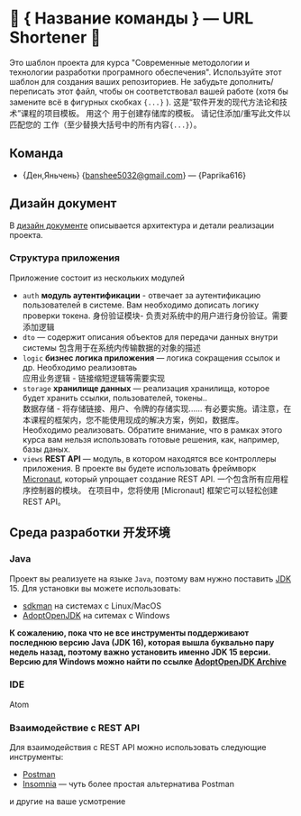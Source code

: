 # 🧪 { Название команды } — URL Shortener 🧪

Это шаблон проекта для курса "Современные методологии и технологии разработки програмного обеспечения". Используйте этот
шаблон для создания ваших репозиториев. Не забудьте дополнить/переписать этот файл, чтобы он соответствовал вашей
работе (хотя бы замените всё в фигурных скобках `{...}` ).
这是“软件开发的现代方法论和技术”课程的项目模板。 用这个
用于创建存储库的模板。 请记住添加/重写此文件以匹配您的
工作（至少替换大括号中的所有内容`{...}`）。

## Команда

- {Ден,Яньчень} {banshee5032@gmail.com} — {Paprika616}

## Дизайн документ

В [дизайн документе](https://51015.cn/demo/shortUrl/h3726) описывается
архитектура и детали реализации проекта.

### Структура приложения

Приложение состоит из нескольких модулей

- `auth` **модуль аутентификации** - отвечает за аутентификацию пользователей в системе. Вам необходимо дописать логику
  проверки токена.
  身份验证模块- 负责对系统中的用户进行身份验证。需要添加逻辑
- `dto` — содержит описания объектов для передачи данных внутри системы
包含用于在系统内传输数据的对象的描述
- `logic` **бизнес логика приложения** — логика сокращения ссылок и др. Необходимо реализовтаь  
应用业务逻辑 - 链接缩短逻辑等需要实现
- `storage` **хранилище данных** — реализация хранилища, которое будет хранить ссылки, пользователей, токены..  
数据存储 - 将存储链接、用户、令牌的存储实现......
  有必要实施。请注意，在本课程的框架内，您不能使用现成的解决方案，例如，数据库。
  Необходимо реализовать. Обратите внимание, что в рамках этого курса вам нельзя использовать готовые решения, как,
  например, базы даных.
- `views` **REST API** — модуль, в котором находятся все контроллеры приложения. В проекте вы будете использовать
фреймворк [Micronaut](https://micronaut.io), который упрощает создание REST API.
一个包含所有应用程序控制器的模块。 在项目中，您将使用 [Micronaut] 框架它可以轻松创建 REST API。

## Среда разработки 开发环境

### Java

Проект вы реализуете на языке `Java`, поэтому вам нужно
поставить [JDK](https://ru.wikipedia.org/wiki/Java_Development_Kit) 15. Для установки вы можете использовать:

- [sdkman](https://sdkman.io/) на системах с Linux/MacOS
- [AdoptOpenJDK](https://adoptopenjdk.net/) на ситемах с Windows

**К сожалению, пока что не все инструменты поддерживают последнюю версию Java (JDK 16), которая вышла буквально пару
недель назад, поэтому важно установить именно JDK 15 версии. Версию для Windows можно найти по
ссылке [AdoptOpenJDK Archive](https://adoptopenjdk.net/archive.html)**

### IDE
Atom

### Взаимодействие с REST API

Для взаимодействия с REST API можно использовать следующие инструменты:

- [Postman](https://www.postman.com/downloads/)
- [Insomnia](https://insomnia.rest/) — чуть более простая альтернатива Postman

и другие на ваше усмотрение
